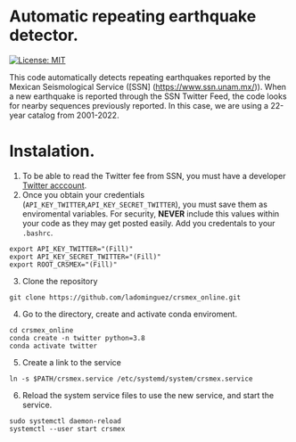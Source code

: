 # Automatic repeating earthquake detector.

[![License: MIT](https://img.shields.io/badge/License-MIT-yellow.svg)](LICENSE)

This code automatically detects repeating earthquakes reported by the Mexican Seismological Service ([SSN]
(https://www.ssn.unam.mx/)). When a new earthquake is reported through the SSN Twitter Feed, the code looks for nearby
sequences previously reported. In this case, we are using a 22-year catalog from 2001-2022.


# Instalation.
1. To be able to read the Twitter fee from SSN, you must have a developer [Twitter acccount](https://datascienceparichay.com/article/get-data-from-twitter-api-in-python-step-by-step-guide/).
2. Once you obtain your credentials (`API_KEY_TWITTER`,`API_KEY_SECRET_TWITTER`), you must save them as enviromental
   variables. For security, <b>NEVER</b> include this values within your code as they may get posted easily. Add you
   credentals to your `.bashrc`.
```
export API_KEY_TWITTER="(Fill)"
export API_KEY_SECRET_TWITTER="(Fill)"
export ROOT_CRSMEX="(Fill)"
```
3. Clone the repository
```
git clone https://github.com/ladominguez/crsmex_online.git
```

4. Go to the directory, create and activate conda enviroment. 
```
cd crsmex_online
conda create -n twitter python=3.8
conda activate twitter
```

5. Create a link to the service
```
ln -s $PATH/crsmex.service /etc/systemd/system/crsmex.service
```

6. Reload the system service files to use the new service, and start the service.
```
sudo systemctl daemon-reload
systemctl --user start crsmex
```


